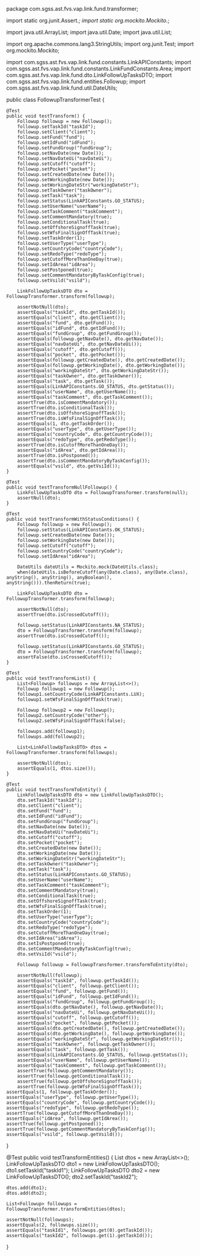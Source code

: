package com.sgss.ast.fvs.vap.link.fund.transformer;

import static org.junit.Assert.*;
import static org.mockito.Mockito.*;

import java.util.ArrayList;
import java.util.Date;
import java.util.List;

import org.apache.commons.lang3.StringUtils;
import org.junit.Test;
import org.mockito.Mockito;

import com.sgss.ast.fvs.vap.link.fund.constants.LinkAPIConstants;
import com.sgss.ast.fvs.vap.link.fund.constants.LinkFundConstants.Area;
import com.sgss.ast.fvs.vap.link.fund.dto.LinkFollowUpTasksDTO;
import com.sgss.ast.fvs.vap.link.fund.entities.Followup;
import com.sgss.ast.fvs.vap.link.fund.util.DateUtils;

public class FollowupTransformerTest {

    @Test
    public void testTransform() {
        Followup followup = new Followup();
        followup.setTaskId("taskId");
        followup.setClient("client");
        followup.setFund("fund");
        followup.setIdFund("idFund");
        followup.setFundGroup("fundGroup");
        followup.setNavDate(new Date());
        followup.setNavDateUi("navDateUi");
        followup.setCutoff("cutoff");
        followup.setPocket("pocket");
        followup.setCreatedDate(new Date());
        followup.setWorkingDate(new Date());
        followup.setWorkingDateStr("workingDateStr");
        followup.setTaskOwner("taskOwner");
        followup.setTask("task");
        followup.setStatus(LinkAPIConstants.GO_STATUS);
        followup.setUserName("userName");
        followup.setTaskComment("taskComment");
        followup.setCommentMandatory(true);
        followup.setConditionalTask(true);
        followup.setOffshoreSignoffTask(true);
        followup.setWfsFinalSignOffTask(true);
        followup.setTaskOrder(1);
        followup.setUserType("userType");
        followup.setCountryCode("countryCode");
        followup.setRedoType("redoType");
        followup.setCutoffMoreThanOneDay(true);
        followup.setIdArea("idArea");
        followup.setPostponed(true);
        followup.setCommentMandatoryByTaskConfig(true);
        followup.setVsild("vsild");

        LinkFollowUpTasksDTO dto = FollowupTransformer.transform(followup);

        assertNotNull(dto);
        assertEquals("taskId", dto.getTaskId());
        assertEquals("client", dto.getClient());
        assertEquals("fund", dto.getFund());
        assertEquals("idFund", dto.getIdFund());
        assertEquals("fundGroup", dto.getFundGroup());
        assertEquals(followup.getNavDate(), dto.getNavDate());
        assertEquals("navDateUi", dto.getNavDateUi());
        assertEquals("cutoff", dto.getCutoff());
        assertEquals("pocket", dto.getPocket());
        assertEquals(followup.getCreatedDate(), dto.getCreatedDate());
        assertEquals(followup.getWorkingDate(), dto.getWorkingDate());
        assertEquals("workingDateStr", dto.getWorkingDateStr());
        assertEquals("taskOwner", dto.getTaskOwner());
        assertEquals("task", dto.getTask());
        assertEquals(LinkAPIConstants.GO_STATUS, dto.getStatus());
        assertEquals("userName", dto.getUserName());
        assertEquals("taskComment", dto.getTaskComment());
        assertTrue(dto.isCommentMandatory());
        assertTrue(dto.isConditionalTask());
        assertTrue(dto.isOffshoreSignoffTask());
        assertTrue(dto.isWfsFinalSignOffTask());
        assertEquals(1, dto.getTaskOrder());
        assertEquals("userType", dto.getUserType());
        assertEquals("countryCode", dto.getCountryCode());
        assertEquals("redoType", dto.getRedoType());
        assertTrue(dto.isCutoffMoreThanOneDay());
        assertEquals("idArea", dto.getIdArea());
        assertTrue(dto.isPostponed());
        assertTrue(dto.isCommentMandatoryByTaskConfig());
        assertEquals("vsild", dto.getVsiId());
    }

    @Test
    public void testTransformNullFollowup() {
        LinkFollowUpTasksDTO dto = FollowupTransformer.transform(null);
        assertNull(dto);
    }

    @Test
    public void testTransformWithStatusConditions() {
        Followup followup = new Followup();
        followup.setStatus(LinkAPIConstants.OK_STATUS);
        followup.setCreatedDate(new Date());
        followup.setWorkingDate(new Date());
        followup.setCutoff("cutoff");
        followup.setCountryCode("countryCode");
        followup.setIdArea("idArea");

        DateUtils dateUtils = Mockito.mock(DateUtils.class);
        when(dateUtils.isBeforeCutoff(any(Date.class), any(Date.class), anyString(), anyString(), anyBoolean(), anyString())).thenReturn(true);

        LinkFollowUpTasksDTO dto = FollowupTransformer.transform(followup);

        assertNotNull(dto);
        assertTrue(dto.isCrossedCutoff());

        followup.setStatus(LinkAPIConstants.NA_STATUS);
        dto = FollowupTransformer.transform(followup);
        assertTrue(dto.isCrossedCutoff());

        followup.setStatus(LinkAPIConstants.GO_STATUS);
        dto = FollowupTransformer.transform(followup);
        assertFalse(dto.isCrossedCutoff());
    }

    @Test
    public void testTransformList() {
        List<Followup> followups = new ArrayList<>();
        Followup followup1 = new Followup();
        followup1.setCountryCode(LinkAPIConstants.LUX);
        followup1.setWfsFinalSignOffTask(true);

        Followup followup2 = new Followup();
        followup2.setCountryCode("other");
        followup2.setWfsFinalSignOffTask(false);

        followups.add(followup1);
        followups.add(followup2);

        List<LinkFollowUpTasksDTO> dtos = FollowupTransformer.transform(followups);

        assertNotNull(dtos);
        assertEquals(1, dtos.size());
    }

    @Test
    public void testTransformToEntity() {
        LinkFollowUpTasksDTO dto = new LinkFollowUpTasksDTO();
        dto.setTaskId("taskId");
        dto.setClient("client");
        dto.setFund("fund");
        dto.setIdFund("idFund");
        dto.setFundGroup("fundGroup");
        dto.setNavDate(new Date());
        dto.setNavDateUi("navDateUi");
        dto.setCutoff("cutoff");
        dto.setPocket("pocket");
        dto.setCreatedDate(new Date());
        dto.setWorkingDate(new Date());
        dto.setWorkingDateStr("workingDateStr");
        dto.setTaskOwner("taskOwner");
        dto.setTask("task");
        dto.setStatus(LinkAPIConstants.GO_STATUS);
        dto.setUserName("userName");
        dto.setTaskComment("taskComment");
        dto.setCommentMandatory(true);
        dto.setConditionalTask(true);
        dto.setOffshoreSignoffTask(true);
        dto.setWfsFinalSignOffTask(true);
        dto.setTaskOrder(1);
        dto.setUserType("userType");
        dto.setCountryCode("countryCode");
        dto.setRedoType("redoType");
        dto.setCutoffMoreThanOneDay(true);
        dto.setIdArea("idArea");
        dto.setIsPostponed(true);
        dto.setCommentMandatoryByTaskConfig(true);
        dto.setVsiId("vsild");

        Followup followup = FollowupTransformer.transformToEntity(dto);

        assertNotNull(followup);
        assertEquals("taskId", followup.getTaskId());
        assertEquals("client", followup.getClient());
        assertEquals("fund", followup.getFund());
        assertEquals("idFund", followup.getIdFund());
        assertEquals("fundGroup", followup.getFundGroup());
        assertEquals(dto.getNavDate(), followup.getNavDate());
        assertEquals("navDateUi", followup.getNavDateUi());
        assertEquals("cutoff", followup.getCutoff());
        assertEquals("pocket", followup.getPocket());
        assertEquals(dto.getCreatedDate(), followup.getCreatedDate());
        assertEquals(dto.getWorkingDate(), followup.getWorkingDate());
        assertEquals("workingDateStr", followup.getWorkingDateStr());
        assertEquals("taskOwner", followup.getTaskOwner());
        assertEquals("task", followup.getTask());
        assertEquals(LinkAPIConstants.GO_STATUS, followup.getStatus());
        assertEquals("userName", followup.getUserName());
        assertEquals("taskComment", followup.getTaskComment());
        assertTrue(followup.getCommentMandatory());
        assertTrue(followup.getConditionalTask());
        assertTrue(followup.getOffshoreSignoffTask());
        assertTrue(followup.getWfsFinalSignOffTask());
    assertEquals(1, followup.getTaskOrder());
    assertEquals("userType", followup.getUserType());
    assertEquals("countryCode", followup.getCountryCode());
    assertEquals("redoType", followup.getRedoType());
    assertTrue(followup.getCutoffMoreThanOneDay());
    assertEquals("idArea", followup.getIdArea());
    assertTrue(followup.getPostponed());
    assertTrue(followup.getCommentMandatoryByTaskConfig());
    assertEquals("vsild", followup.getVsild());
}

@Test
public void testTransformEntities() {
    List<LinkFollowUpTasksDTO> dtos = new ArrayList<>();
    LinkFollowUpTasksDTO dto1 = new LinkFollowUpTasksDTO();
    dto1.setTaskId("taskId1");
    LinkFollowUpTasksDTO dto2 = new LinkFollowUpTasksDTO();
    dto2.setTaskId("taskId2");

    dtos.add(dto1);
    dtos.add(dto2);

    List<Followup> followups = FollowupTransformer.transformEntities(dtos);

    assertNotNull(followups);
    assertEquals(2, followups.size());
    assertEquals("taskId1", followups.get(0).getTaskId());
    assertEquals("taskId2", followups.get(1).getTaskId());
}